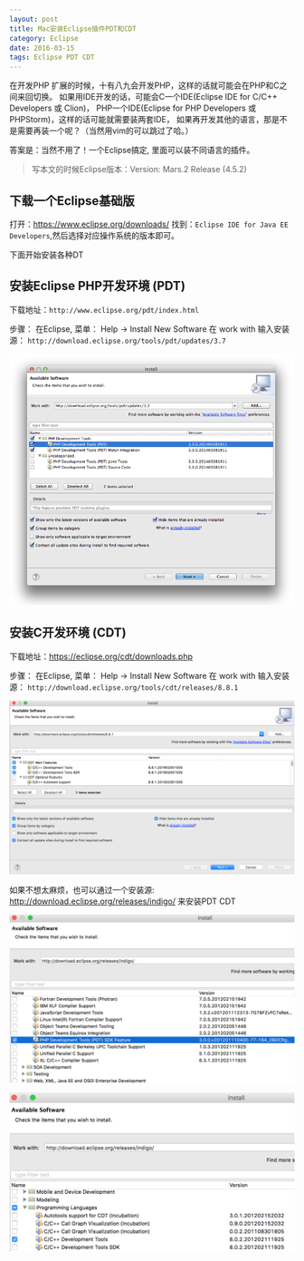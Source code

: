 ```yaml
---
layout: post
title: Mac安装Eclipse插件PDT和CDT
category: Eclipse
date: 2016-03-15
tags: Eclipse PDT CDT
---
```



在开发PHP 扩展的时候，十有八九会开发PHP，这样的话就可能会在PHP和C之间来回切换。
如果用IDE开发的话，可能会C一个IDE(Eclipse IDE for C/C++ Developers 或 Clion)，
PHP一个IDE(Eclipse for PHP Developers 或 PHPStorm)，这样的话可能就需要装两套IDE，
如果再开发其他的语言，那是不是需要再装一个呢？（当然用vim的可以跳过了哈。）

答案是：当然不用了！一个Eclipse搞定, 里面可以装不同语言的插件。

 > 写本文的时候Eclipse版本：Version: Mars.2 Release (4.5.2)

## 下载一个Eclipse基础版

打开：https://www.eclipse.org/downloads/ 找到：`Eclipse IDE for Java EE Developers`,然后选择对应操作系统的版本即可。

下面开始安装各种DT


## 安装Eclipse PHP开发环境 (PDT)

 下载地址：`http://www.eclipse.org/pdt/index.html`

 步骤： 在Eclipse, 菜单： Help -> Install New Software 在 work with 输入安装源： `http://download.eclipse.org/tools/pdt/updates/3.7`

![PDT](/static/uploads/2016/03/eclipse_pdt_install.png)


## 安装C开发环境 (CDT)

下载地址：https://eclipse.org/cdt/downloads.php

步骤： 在Eclipse, 菜单： Help -> Install New Software 在 work with 输入安装源： `http://download.eclipse.org/tools/cdt/releases/8.8.1`

![CDT](/static/uploads/2016/03/eclipse_cdt_install.png)


如果不想太麻烦，也可以通过一个安装源: http://download.eclipse.org/releases/indigo/ 来安装PDT  CDT

![ONE-PDT](/static/uploads/2016/03/eclipse_pdt_from_one.png)

![ONE-CDT](/static/uploads/2016/03/eclipse_cdt_from_one.png)




